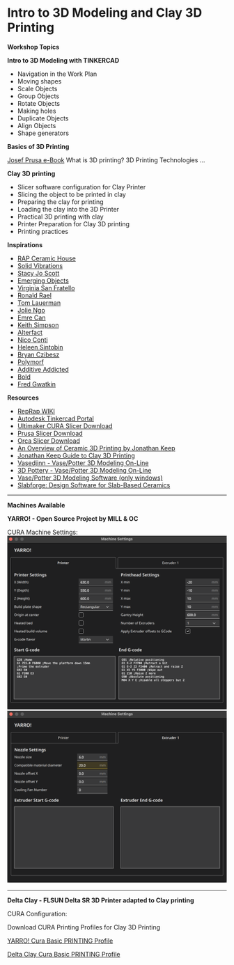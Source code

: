 # Intro to 3D Modeling and Clay 3D Printing

**Workshop Topics**

**Intro to 3D Modeling with TINKERCAD**
* Navigation in the Work Plan
* Moving shapes
* Scale Objects
* Group Objects
* Rotate Objects
* Making holes
* Duplicate Objects
* Align Objects
* Shape generators

**Basics of 3D Printing**

[Josef Prusa e-Book](https://mill.pt/share/basics-of-3D-printing.pdf)
What is 3D printing?
3D Printing Technologies
...

**Clay 3D printing**
* Slicer software configuration for Clay Printer
* Slicing the object to be printed in clay
* Preparing the clay for printing
* Loading the clay into the 3D Printer
* Practical 3D printing with clay
* Printer Preparation for Clay 3D printing
* Printing practices

**Inspirations**

* [RAP Ceramic House](https://studiorap.nl/Ceramic-House)
* [Solid Vibrations](https://www.youtube.com/embed/1JjaqKUUMMw)
* [Stacy Jo Scott](https://www.stacyjoscott.com/)
* [Emerging Objects](http://emergingobjects.com/)
* [Virginia San Fratello](https://www.instagram.com/vasfsf/)
* [Ronald Rael](https://www.instagram.com/rrael/)
* [Tom Lauerman](https://tomlauerman.com/)
* [Jolie Ngo](https://ngojolie.net/)
* [Emre Can](https://www.emrecanceramic.com/)
* [Keith Simpson](https://www.simpsonstudio.us/)
* [Alterfact](https://www.alterfact.net/)
* [Nico Conti](https://www.nicoconti.com/)
* [Heleen Sintobin](https://www.heleensintobin.com/)
* [Bryan Czibesz](https://bryanczibesz.com/)
* [Polymorf](https://www.polymorf.se/)
* [Additive Addicted](http://additiveaddicted.de/)
* [Bold](http://bold-design.fr/)
* [Fred Gwatkin](https://www.fredgwatkin.com/)

**Resources**
* [RepRap WIKI](https://reprap.org/wiki/RepRap)
* [Autodesk Tinkercad Portal](https://www.tinkercad.com/)
* [Ultimaker CURA Slicer Download](https://ultimaker.com/software/ultimaker-cura/)
* [Prusa Slicer Download](https://www.prusa3d.com/page/prusaslicer_424/)
* [Orca Slicer Download](https://github.com/SoftFever/OrcaSlicer/releases/tag/v2.3.0)
* [An Overview of Ceramic 3D Printing by Jonathan Keep](https://www.youtube.com/embed/Z72X9SqDJ_s)
* [Jonathan Keep Guide to Clay 3D Printing](https://mill.pt/share/JKeep-Guide_to_Clay_3D_Printing_-_2020.pdf)
* [Vasedjinn - Vase/Potter 3D Modeling On-Line](https://www.vasedjinn.com/)
* [3D Pottery - Vase/Potter 3D Modeling On-Line](http://www.3dpottery.eu/)
* [Vase/Potter 3D Modeling Software (only windows)](https://potterdraw.sourceforge.io/download.html)
* [Slabforge: Design Software for Slab-Based Ceramics](https://handandmachine.org/index.php/2021/10/15/slabforge/)


---

**Machines Available**

**YARRO! - Open Source Project by MILL & OC**

CURA Machine Settings:
![yarro_cfg_1](https://github.com/lxmill/Intro-to-3D-Modeling-and-Clay-3D-Printing/blob/main/img/yarro1.png?raw=true)
![yarro_cfg_2](https://github.com/lxmill/Intro-to-3D-Modeling-and-Clay-3D-Printing/blob/main/img/yarro2.png?raw=true)

---
**Delta Clay - FLSUN Delta SR 3D Printer adapted to Clay printing**

CURA Configuration:

Download CURA Printing Profiles for Clay 3D Printing

[YARRO! Cura Basic PRINTING Profile](https://mill.pt/share/YARRO_Cura.zip)

[Delta Clay Cura Basic PRINTING Profile](https://)




















